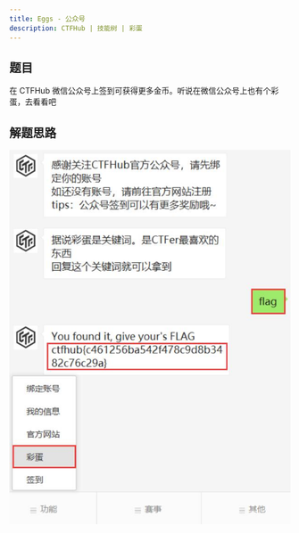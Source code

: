 ```yaml
---
title: Eggs - 公众号
description: CTFHub | 技能树 | 彩蛋
---
```


## 题目

在 CTFHub 微信公众号上签到可获得更多金币。听说在微信公众号上也有个彩蛋，去看看吧

## 解题思路

![关键词是 flag](img/ctfhub_wechat01.jpg)